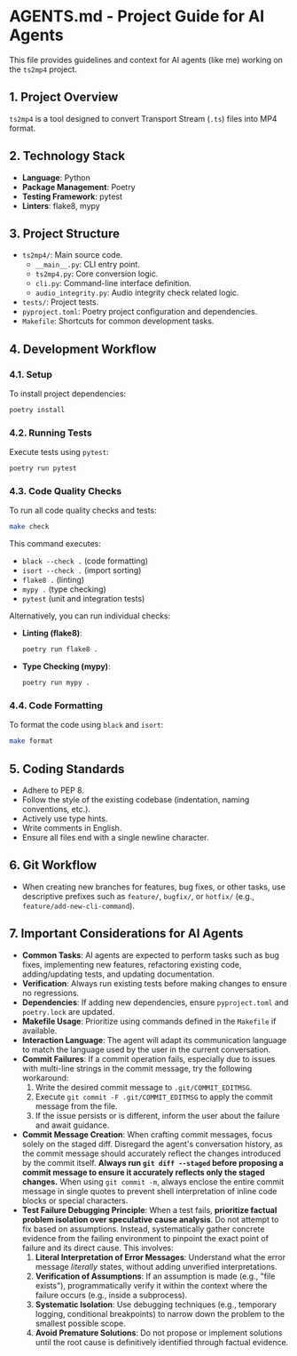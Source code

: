 # AGENTS.md - Project Guide for AI Agents

This file provides guidelines and context for AI agents (like me) working on the `ts2mp4` project.

## 1. Project Overview

`ts2mp4` is a tool designed to convert Transport Stream (`.ts`) files into MP4 format.

## 2. Technology Stack

*   **Language**: Python
*   **Package Management**: Poetry
*   **Testing Framework**: pytest
*   **Linters**: flake8, mypy

## 3. Project Structure

*   `ts2mp4/`: Main source code.
    *   `__main__.py`: CLI entry point.
    *   `ts2mp4.py`: Core conversion logic.
    *   `cli.py`: Command-line interface definition.
    *   `audio_integrity.py`: Audio integrity check related logic.
*   `tests/`: Project tests.
*   `pyproject.toml`: Poetry project configuration and dependencies.
*   `Makefile`: Shortcuts for common development tasks.

## 4. Development Workflow

### 4.1. Setup

To install project dependencies:

```bash
poetry install
```

### 4.2. Running Tests

Execute tests using `pytest`:

```bash
poetry run pytest
```

### 4.3. Code Quality Checks

To run all code quality checks and tests:

```bash
make check
```

This command executes:
*   `black --check .` (code formatting)
*   `isort --check .` (import sorting)
*   `flake8 .` (linting)
*   `mypy .` (type checking)
*   `pytest` (unit and integration tests)

Alternatively, you can run individual checks:

*   **Linting (flake8)**:
    ```bash
    poetry run flake8 .
    ```
*   **Type Checking (mypy)**:
    ```bash
    poetry run mypy .
    ```

### 4.4. Code Formatting

To format the code using `black` and `isort`:

```bash
make format
```

## 5. Coding Standards

*   Adhere to PEP 8.
*   Follow the style of the existing codebase (indentation, naming conventions, etc.).
*   Actively use type hints.
*   Write comments in English.
*   Ensure all files end with a single newline character.

## 6. Git Workflow

*   When creating new branches for features, bug fixes, or other tasks, use descriptive prefixes such as `feature/`, `bugfix/`, or `hotfix/` (e.g., `feature/add-new-cli-command`).

## 7. Important Considerations for AI Agents

*   **Common Tasks**: AI agents are expected to perform tasks such as bug fixes, implementing new features, refactoring existing code, adding/updating tests, and updating documentation.
*   **Verification**: Always run existing tests before making changes to ensure no regressions.
*   **Dependencies**: If adding new dependencies, ensure `pyproject.toml` and `poetry.lock` are updated.
*   **Makefile Usage**: Prioritize using commands defined in the `Makefile` if available.
*   **Interaction Language**: The agent will adapt its communication language to match the language used by the user in the current conversation.
*   **Commit Failures**: If a commit operation fails, especially due to issues with multi-line strings in the commit message, try the following workaround:
    1.  Write the desired commit message to `.git/COMMIT_EDITMSG`.
    2.  Execute `git commit -F .git/COMMIT_EDITMSG` to apply the commit message from the file.
    3.  If the issue persists or is different, inform the user about the failure and await guidance.
*   **Commit Message Creation**: When crafting commit messages, focus solely on the staged diff. Disregard the agent's conversation history, as the commit message should accurately reflect the changes introduced by the commit itself. **Always run `git diff --staged` before proposing a commit message to ensure it accurately reflects only the staged changes.** When using `git commit -m`, always enclose the entire commit message in single quotes to prevent shell interpretation of inline code blocks or special characters.
*   **Test Failure Debugging Principle**: When a test fails, **prioritize factual problem isolation over speculative cause analysis**. Do not attempt to fix based on assumptions. Instead, systematically gather concrete evidence from the failing environment to pinpoint the exact point of failure and its direct cause. This involves: 
    1.  **Literal Interpretation of Error Messages**: Understand what the error message *literally* states, without adding unverified interpretations.
    2.  **Verification of Assumptions**: If an assumption is made (e.g., "file exists"), programmatically verify it within the context where the failure occurs (e.g., inside a subprocess).
    3.  **Systematic Isolation**: Use debugging techniques (e.g., temporary logging, conditional breakpoints) to narrow down the problem to the smallest possible scope.
    4.  **Avoid Premature Solutions**: Do not propose or implement solutions until the root cause is definitively identified through factual evidence.
